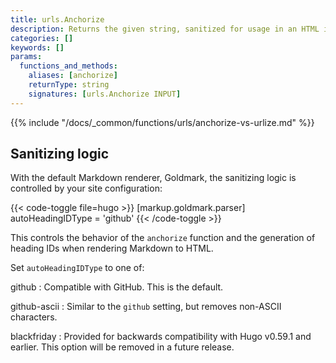```yaml
---
title: urls.Anchorize
description: Returns the given string, sanitized for usage in an HTML id attribute.
categories: []
keywords: []
params:
  functions_and_methods:
    aliases: [anchorize]
    returnType: string
    signatures: [urls.Anchorize INPUT]
---
```


{{% include "/docs/_common/functions/urls/anchorize-vs-urlize.md" %}}

## Sanitizing logic

With the default Markdown renderer, Goldmark, the sanitizing logic is controlled by your site configuration:

{{< code-toggle file=hugo >}}
[markup.goldmark.parser]
autoHeadingIDType = 'github'
{{< /code-toggle >}}

This controls the behavior of the `anchorize` function and the generation of heading IDs when rendering Markdown to HTML.

Set `autoHeadingIDType` to one of:

github
: Compatible with GitHub. This is the default.

github-ascii
: Similar to the `github` setting, but removes non-ASCII characters.

blackfriday
: Provided for backwards compatibility with Hugo v0.59.1 and earlier. This option will be removed in a future release.
